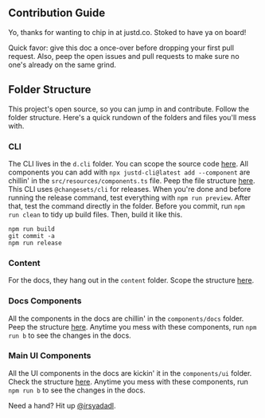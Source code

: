 ## Contribution Guide

Yo, thanks for wanting to chip in at justd.co. Stoked to have ya on board!

Quick favor: give this doc a once-over before dropping your first pull request. Also, peep the open issues and pull requests to make sure no one's already on the same grind.

## Folder Structure
This project's open source, so you can jump in and contribute. Follow the folder structure. Here's a quick rundown of the folders and files you'll mess with.

### CLI
The CLI lives in the `d.cli` folder. You can scope the source code [here](https://github.com/irsyadadl/d.cli). All components you can add with `npx justd-cli@latest add --component` are chillin' in the `src/resources/components.ts` file. Peep the file structure [here](https://github.com/irsyadadl/d.cli/blob/main/src/resources/components.ts). This CLI uses `@changesets/cli` for releases. When you're done and before running the release command, test everything with `npm run preview`. After that, test the command directly in the folder. Before you commit, run `npm run clean` to tidy up build files. Then, build it like this.

```
npm run build
git commit -a
npm run release
```

### Content
For the docs, they hang out in the `content` folder. Scope the structure [here](https://github.com/irsyadadl/d./tree/main/content/docs).

### Docs Components
All the components in the docs are chillin' in the `components/docs` folder. Peep the structure [here](https://github.com/irsyadadl/d./tree/main/components/docs). Anytime you mess with these components, run `npm run b` to see the changes in the docs.

### Main UI Components
All the UI components in the docs are kickin' it in the `components/ui` folder. Check the structure [here](https://github.com/irsyadadl/d./tree/main/components/ui). Anytime you mess with these components, run `npm run b` to see the changes in the docs.

Need a hand? Hit up [@irsyadadl](https://twitter.com/irsyadadl).
